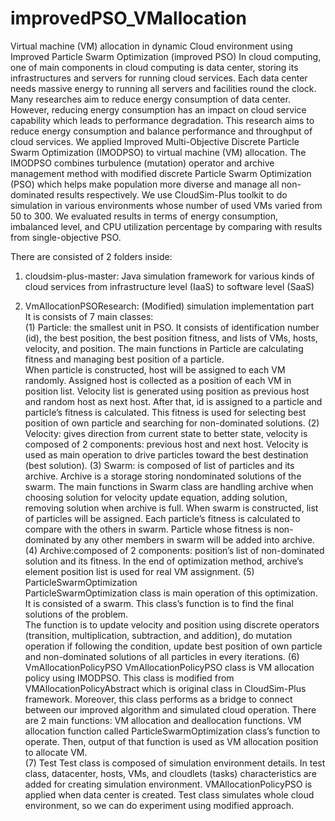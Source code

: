 # improvedPSO_VMallocation
Virtual machine (VM) allocation in dynamic Cloud environment using Improved Particle Swarm Optimization (improved PSO)
    In cloud computing, one of main components in cloud computing is data center, storing its infrastructures and servers for running cloud services. Each data center needs massive energy to running all servers and facilities round the clock. Many researches aim to reduce energy consumption of data center. However, reducing energy consumption has an impact on cloud service capability which leads to performance degradation. This research aims to reduce energy consumption and balance performance and throughput of cloud services. We applied Improved Multi-Objective Discrete Particle Swarm Optimization (IMODPSO) to virtual machine (VM) allocation. The IMODPSO combines turbulence (mutation) operator and archive management method with modified discrete Particle Swarm Optimization (PSO) which helps make population more diverse and manage all non-dominated results respectively. We use CloudSim-Plus toolkit to do simulation in various environments whose number of used VMs varied from 50 to 300. We evaluated results in terms of energy consumption, imbalanced level, and CPU utilization percentage by comparing with results from single-objective PSO. 

There are consisted of 2 folders inside:

1. cloudsim-plus-master: Java simulation framework for various kinds of cloud services from infrastructure level (IaaS) to software level (SaaS)

2. VmAllocationPSOResearch: (Modified) simulation implementation part<br />
It is consists of 7 main classes:<br />
(1) Particle: the smallest unit in PSO. It consists of identification number (id), the best position, the best position fitness, and lists of VMs, hosts, velocity, and position. The main functions in Particle are calculating fitness and managing best position of a particle. <br />
When particle is constructed, host will be assigned to each VM randomly. Assigned host is collected as a position of each VM in position list. Velocity list is generated using position as previous host and random host as next host. After that, id is assigned to a particle and particle’s fitness is calculated. This fitness is used for selecting best position of own particle and searching for non-dominated solutions. 
  (2) Velocity: gives direction from current state to better state, velocity is composed of 2 components: previous host and next host. Velocity is used as main operation to drive particles toward the best destination (best solution). 
  (3) Swarm: is composed of list of particles and its archive. Archive is a storage storing nondominated solutions of the swarm. The main functions in Swarm class are handling archive when choosing solution for velocity update equation, adding solution, removing solution when archive is full. 
 When swarm is constructed, list of particles will be assigned. Each particle’s fitness is calculated to compare with the others in swarm. Particle whose fitness is non-dominated by any other members in swarm will be added into archive. 
  (4) Archive:composed of 2 components: position’s list of non-dominated solution and its fitness. In the end of optimization method, archive’s element position list is used for real VM assignment. 
  (5) ParticleSwarmOptimization  
ParticleSwarmOptimization class is main operation of this optimization. It is consisted of a swarm. This class’s function is to find the final solutions of the problem.  
The function is to update velocity and position using discrete operators (transition, multiplication, subtraction, and addition), do mutation operation if following the condition, update best position of own particle and non-dominated solutions of all particles in every iterations. 
  (6) VmAllocationPolicyPSO 
VmAllocationPolicyPSO class is VM allocation policy using IMODPSO. This class is modified from VMAllocationPolicyAbstract which is original class in CloudSim-Plus framework. Moreover, this class performs as a bridge to connect between our improved algorithm and simulated cloud operation. There are 2 main functions: VM allocation and deallocation functions. VM allocation function called ParticleSwarmOptimization class’s function to operate. Then, output of that function is used as VM allocation position to allocate VM.  
  (7) Test 
Test class is composed of simulation environment details. In test class, datacenter, hosts, VMs, and cloudlets (tasks) characteristics are added for creating simulation environment. VMAllocationPolicyPSO is applied when data center is created. Test class simulates whole cloud environment, so we can do experiment using modified approach.

